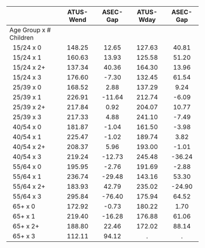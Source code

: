 
|                      |    ATUS-Wend |     ASEC-Gap |    ATUS-Wday |     ASEC-Gap |
| -------------------- | :----------: | :----------: | :----------: | :----------: |
| Age Group x # Children |              |              |              |              |
| &nbsp;&nbsp;15/24 x 0 |       148.25 |        12.65 |       127.63 |        40.81 |
| &nbsp;&nbsp;15/24 x 1 |       160.63 |        13.93 |       125.58 |        51.20 |
| &nbsp;&nbsp;15/24 x 2+ |       137.34 |        40.36 |       164.30 |        13.96 |
| &nbsp;&nbsp;15/24 x 3 |       176.60 |        -7.30 |       132.45 |        61.54 |
| &nbsp;&nbsp;25/39 x 0 |       168.52 |         2.88 |       137.29 |         9.24 |
| &nbsp;&nbsp;25/39 x 1 |       226.91 |       -11.64 |       212.74 |        -6.09 |
| &nbsp;&nbsp;25/39 x 2+ |       217.84 |         0.92 |       204.07 |        10.77 |
| &nbsp;&nbsp;25/39 x 3 |       217.33 |         4.88 |       241.10 |        -7.49 |
| &nbsp;&nbsp;40/54 x 0 |       181.87 |        -1.04 |       161.50 |        -3.98 |
| &nbsp;&nbsp;40/54 x 1 |       225.47 |        -1.02 |       189.74 |         3.82 |
| &nbsp;&nbsp;40/54 x 2+ |       208.37 |         5.96 |       193.00 |        -1.01 |
| &nbsp;&nbsp;40/54 x 3 |       219.24 |       -12.73 |       245.48 |       -36.24 |
| &nbsp;&nbsp;55/64 x 0 |       195.95 |        -2.76 |       191.69 |        -2.88 |
| &nbsp;&nbsp;55/64 x 1 |       236.74 |       -29.48 |       143.16 |        53.30 |
| &nbsp;&nbsp;55/64 x 2+ |       183.93 |        42.79 |       235.02 |       -24.90 |
| &nbsp;&nbsp;55/64 x 3 |       295.84 |       -76.40 |       175.94 |        64.52 |
| &nbsp;&nbsp;65+ x 0  |       172.92 |        -0.73 |       180.22 |         1.70 |
| &nbsp;&nbsp;65+ x 1  |       219.40 |       -16.28 |       176.88 |        61.06 |
| &nbsp;&nbsp;65+ x 2+ |       188.80 |        22.46 |       172.02 |        88.14 |
| &nbsp;&nbsp;65+ x 3  |       112.11 |        94.12 |            . |            . |

